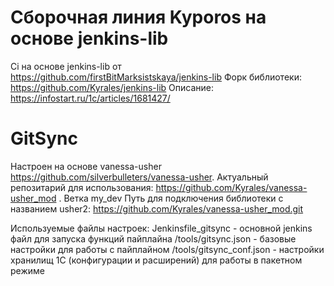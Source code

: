 # Сборочная линия Kyporos на основе jenkins-lib
Ci на основе jenkins-lib от https://github.com/firstBitMarksistskaya/jenkins-lib 
Форк библиотеки: https://github.com/Kyrales/jenkins-lib
Описание: https://infostart.ru/1c/articles/1681427/

# GitSync
Настроен на основе vanessa-usher https://github.com/silverbulleters/vanessa-usher.
Актуальный репозитарий для использования: https://github.com/Kyrales/vanessa-usher_mod . Ветка my_dev
Путь для подключения библиотеки с названием usher2: 
https://github.com/Kyrales/vanessa-usher_mod.git

Используемые файлы настроек:
Jenkinsfile_gitsync - основной jenkins файл для запуска функций пайплайна
/tools/gitsync.json - базовые настройки для работы с пайплайном
/tools/gitsync_conf.json - настройки хранилищ 1С (конфигурации и расширений) для работы в пакетном режиме 